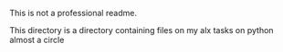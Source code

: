 This is not a professional readme. 

This directory is a directory containing files on my alx tasks on python almost a circle
